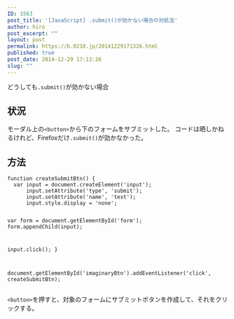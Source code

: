 ```yaml
---
ID: 1563
post_title: '[JavaScript] .submit()が効かない場合の対処法'
author: hiro
post_excerpt: ""
layout: post
permalink: https://b.0218.jp/20141229171326.html
published: true
post_date: 2014-12-29 17:13:26
slug: ""
---
```

どうしても<code>.submit()</code>が効かない場合
<!--more-->
<h2>状況</h2>
モーダル上の<code>&lt;button&gt;</code>から下のフォームをサブミットした。
コードは晒しかねるけれど、Firefoxだけ<code>.submit()</code>が効かなかった。

<h2>方法</h2>
<pre class="language-javascript"><code>function createSubmitBtn() {
  var input = document.createElement('input');
      input.setAttribute('type', 'submit');
      input.setAttribute('name', 'test');
      input.style.display = 'none';

  var form = document.getElementById('form');
      form.appendChild(input);

  input.click();
}

document.getElementById('imaginaryBtn').addEventListener('click', createSubmitBtn);</code></pre>

<code>&lt;button&gt;</code>を押すと、対象のフォームにサブミットボタンを作成して、それをクリックする。